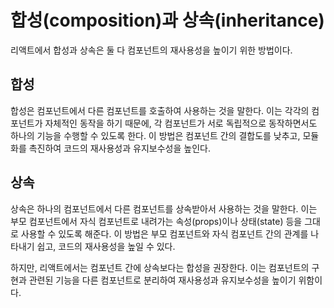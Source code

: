 # 합성(composition)과 상속(inheritance)

리액트에서 합성과 상속은 둘 다 컴포넌트의 재사용성을 높이기 위한 방법이다.

## 합성

합성은 컴포넌트에서 다른 컴포넌트를 호출하여 사용하는 것을 말한다. 이는 각각의 컴포넌트가 자체적인 동작을 하기 때문에, 각 컴포넌트가 서로 독립적으로 동작하면서도 하나의 기능을 수행할 수 있도록 한다. 이 방법은 컴포넌트 간의 결합도를 낮추고, 모듈화를 촉진하여 코드의 재사용성과 유지보수성을 높인다.

## 상속

상속은 하나의 컴포넌트에서 다른 컴포넌트를 상속받아서 사용하는 것을 말한다. 이는 부모 컴포넌트에서 자식 컴포넌트로 내려가는 속성(props)이나 상태(state) 등을 그대로 사용할 수 있도록 해준다. 이 방법은 부모 컴포넌트와 자식 컴포넌트 간의 관계를 나타내기 쉽고, 코드의 재사용성을 높일 수 있다.

하지만, 리액트에서는 컴포넌트 간에 상속보다는 합성을 권장한다. 이는 컴포넌트의 구현과 관련된 기능을 다른 컴포넌트로 분리하여 재사용성과 유지보수성을 높이기 위함이다.
